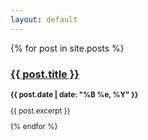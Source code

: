 ```yaml
---
layout: default
---
```


{% for post in site.posts %}   
  <h3><a href="{{ post.url }}">{{ post.title }}</a></h3>
  <small><strong>{{ post.date | date: "%B %e, %Y" }}</strong>
  <p>{{ post.excerpt }}</p>


{% endfor %}
